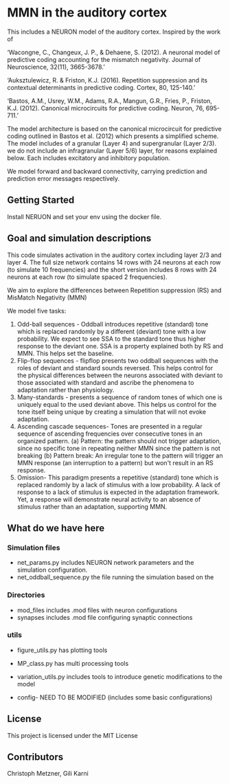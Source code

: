# MMN in the auditory cortex

This includes a NEURON model of the auditory cortex. Inspired by the work of

‘Wacongne, C., Changeux, J. P., & Dehaene, S. (2012). A neuronal model of predictive coding accounting for the mismatch negativity. Journal of Neuroscience, 32(11), 3665-3678.’

‘Auksztulewicz, R. & Friston, K.J. (2016). Repetition suppression and its contextual determinants in predictive coding. Cortex, 80, 125-140.’

‘Bastos, A.M., Usrey, W.M., Adams, R.A., Mangun, G.R., Fries, P., Friston, K.J. (2012). Canonical microcircuits for predictive coding. Neuron, 76, 695-711.’

The model architecture is based on the canonical microcircuit for predictive coding outlined in Bastos et al. (2012) which presents a simplified scheme. The model includes of a granular (Layer 4) and supergranular (Layer 2/3). we do not include an infragranular (Layer 5/6) layer, for reasons explained below. Each includes excitatory and inhibitory population.

We model forward and backward connectivity, carrying prediction and prediction error messages respectively.



## Getting Started

Install NERUON and set your env using the docker file.

## Goal and simulation descriptions

This code simulates activation in the auditory cortex including layer 2/3 and layer 4. The full size network contains 14 rows with 24 neurons at each row (to simulate 10 frequencies) and the short version includes 8 rows with 24 neurons at each row (to simulate spaced 2 frequencies).

We aim to explore the differences between Repetition suppression (RS) and MisMatch Negativity (MMN)


We model five tasks:
1. Odd-ball sequences - Oddball introduces repetitive (standard) tone which is replaced randomly by a different (deviant) tone with a low probability. We expect to see SSA to the standard tone thus higher response to the deviant one. SSA is a property explained both by RS and MMN. This helps set the baseline.
2. Flip-flop sequences - flipflop presents two oddball sequences with the roles of deviant and standard sounds reversed. This helps control for the physical differences between the neurons associated with deviant to those associated with standard and ascribe the phenomena to adaptation rather than physiology.  
3. Many-standards - presents a sequence of random tones of which one is uniquely equal to the used deviant above. This helps us control for the tone itself being unique by creating a simulation that will not evoke adaptation.  
4. Ascending cascade sequences- Tones are presented in a regular sequence of  ascending frequencies over consecutive tones in an organized pattern.
  (a) Pattern: the pattern should not trigger adaptation, since no specific tone in repeating neither MMN since the pattern is not breaking
  (b) Pattern break: An irregular tone to the pattern will trigger an MMN response (an interruption to a pattern) but won't result in an RS response.
5. Omission- This paradigm presents a repetitive (standard) tone which is replaced randomly by a lack of stimulus with a low probability. A lack of response to a lack of stimulus is expected in the adaptation framework. Yet, a response will demonstrate neural activity to an absence of stimulus rather than an adaptation, supporting MMN.



## What do we have here

### Simulation files

* net_params.py includes NEURON network parameters and the simulation configuration.
* net_oddball_sequence.py the file running the simulation based on the

### Directories

* mod_files includes .mod files with neuron configurations
* synapses includes .mod file configuring synaptic connections

### utils

* figure_utils.py has plotting tools
* MP_class.py has multi processing tools
* variation_utils.py includes tools to introduce genetic modifications to the model


* config- NEED TO BE MODIFIED (includes some basic configurations)



## License

This project is licensed under the MIT License


## Contributors

Christoph Metzner, Gili Karni
